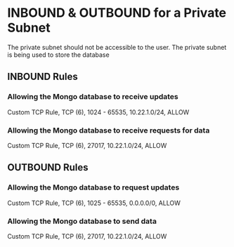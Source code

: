 # INBOUND & OUTBOUND for a Private Subnet

The private subnet should not be accessible to the user.
The private subnet is being used to store the database

## INBOUND Rules

### Allowing the Mongo database to receive updates
Custom TCP Rule,
TCP (6),
1024 - 65535,
10.22.1.0/24,
ALLOW

### Allowing the Mongo database to receive requests for data
Custom TCP Rule,
TCP (6),
27017,
10.22.1.0/24,
ALLOW

## OUTBOUND Rules

### Allowing the Mongo database to request updates
Custom TCP Rule,
TCP (6),
1025 - 65535,
0.0.0.0/0,
ALLOW

### Allowing the Mongo database to send data
Custom TCP Rule,
TCP (6),
27017,
10.22.1.0/24,
ALLOW
